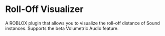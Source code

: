 # Roll-Off Visualizer
A ROBLOX plugin that allows you to visualize the roll-off distance of Sound instances. Supports the beta Volumetric Audio feature.
